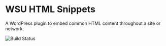 # WSU HTML Snippets

A WordPress plugin to embed common HTML content throughout a site or network.

![Build Status](https://travis-ci.org/washingtonstateuniversity/WSUWP-Plugin-HTML-Snippets.svg?branch=master)
